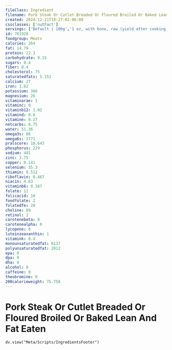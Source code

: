 ```yaml
---
fileClass: Ingredient
filename: Pork Steak Or Cutlet Breaded Or Floured Broiled Or Baked Lean And Fat Eaten
created: 2024-12-21T19:27:02-06:00
cssclasses: ['nutFact']
servings: ['Default | 100g','1 oz, with bone, raw (yield after cooking, bone removed) | 18','1 oz, with bone, cooked (yield after bone removed) | 21','1 oz, boneless, raw (yield after cooking) | 25','1 oz, boneless, cooked | 28','1 cubic inch, boneless, cooked | 17','1 cup, cooked, diced | 134','1 small steak/cutlet (yield after cooking, bone removed) | 164','1 medium steak/cutlet (yield after cooking, bone removed) | 193']
id: 781928
foodgroup: Meats
calories: 264
fat: 14.79
protein: 22.3
carbohydrate: 9.15
sugars: 0.4
fiber: 0.4
cholesterol: 75
saturatedfats: 5.151
calcium: 27
iron: 1.62
potassium: 366
magnesium: 26
vitaminarae: 1
vitaminc: 0
vitaminb12: 1.02
vitamind: 0.8
vitamine: 0.27
netcarbs: 8.75
water: 51.36
omega3s: 86
omega6s: 1771
pralscore: 10.643
phosphorus: 229
sodium: 491
zinc: 3.75
copper: 0.141
selenium: 35.3
thiamin: 0.512
riboflavin: 0.467
niacin: 4.63
vitaminb6: 0.387
folate: 12
folicacid: 10
foodfolate: 2
folatedfe: 20
choline: 89
retinol: 1
carotenebeta: 0
carotenealpha: 0
lycopene: 0
luteinzeaxanthin: 1
vitamink: 0.4
monounsaturatedfat: 6137
polyunsaturatedfat: 2012
epa: 0
dpa: 0
dha: 0
alcohol: 0
caffeine: 0
theobromine: 0
200calorieweight: 75.758
---
```


# Pork Steak Or Cutlet Breaded Or Floured Broiled Or Baked Lean And Fat Eaten

```dataviewjs
dv.view("Meta/Scripts/IngredientsFooter")
```